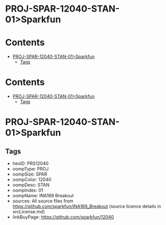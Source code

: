 
PROJ-SPAR-12040-STAN-01>Sparkfun
================================

Contents
========

* [PROJ-SPAR-12040-STAN-01>Sparkfun](#proj-spar-12040-stan-01sparkfun)
	* [Tags](#tags)

Contents
========

* [PROJ-SPAR-12040-STAN-01>Sparkfun](#proj-spar-12040-stan-01sparkfun)
	* [Tags](#tags)

# PROJ-SPAR-12040-STAN-01>Sparkfun

## Tags

- hexID: PRS12040
- oompType: PROJ
- oompSize: SPAR
- oompColor: 12040
- oompDesc: STAN
- oompIndex: 01
- oompName: INA169 Breakout
- sources: All source files from https://github.com/sparkfun/INA169_Breakout (source licence details in srcLicense.md)
- linkBuyPage: https://github.com/sparkfun/12040
